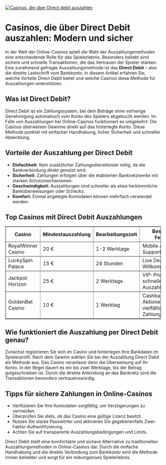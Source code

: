 [![Casinos, die über Direct debit auszahlen](https://123-caf.pages.dev/gitsignup.png)](https://vrmoo.ru/Bt82HjjY)

<h1>Casinos, die über Direct Debit auszahlen: Modern und sicher</h1>  <p>In der Welt der Online-Casinos spielt die Wahl der Auszahlungsmethoden eine entscheidende Rolle für das Spielerlebnis. Besonders beliebt sind sichere und schnelle Transaktionen, die das Vertrauen der Spieler stärken. Eine zunehmend gefragte Auszahlungsmethode ist das <strong>Direct Debit</strong> – also die direkte Lastschrift vom Bankkonto. In diesem Artikel erfahren Sie, welche Vorteile Direct Debit bietet und welche Casinos diese Methode für Auszahlungen unterstützen.</p>  <h2>Was ist Direct Debit?</h2>  <p>Direct Debit ist ein Zahlungssystem, bei dem Beträge ohne vorherige Genehmigung automatisch vom Konto des Spielers abgebucht werden. Im Falle von Auszahlungen bei Online-Casinos funktioniert es umgekehrt: Die Casinos überweisen Gewinne direkt auf das hinterlegte Konto. Diese Methode punktet mit einfacher Handhabung, hoher Sicherheit und schneller Abwicklung.</p>  <h2>Vorteile der Auszahlung per Direct Debit</h2>  <ul>   <li><strong>Einfachheit:</strong> Kein zusätzlicher Zahlungsdienstleister nötig, da die Bankverbindung direkt genutzt wird.</li>   <li><strong>Sicherheit:</strong> Zahlungen erfolgen über die etablierten Banknetzwerke mit starken Schutzmechanismen.</li>   <li><strong>Geschwindigkeit:</strong> Auszahlungen sind schneller als etwa herkömmliche Banküberweisungen oder Schecks.</li>   <li><strong>Komfort:</strong> Einmal angelegte Kontodaten können mehrfach verwendet werden.</li> </ul>  <h2>Top Casinos mit Direct Debit Auszahlungen</h2>  <table border="1" cellpadding="5" cellspacing="0">   <thead>     <tr>       <th>Casino</th>       <th>Mindestauszahlung</th>       <th>Bearbeitungszeit</th>       <th>Besondere Features</th>     </tr>   </thead>   <tbody>     <tr>       <td>RoyalWinner Casino</td>       <td>20 €</td>       <td>1-2 Werktage</td>       <td>Mobile App, 24/7 Support</td>     </tr>     <tr>       <td>LuckySpin Palace</td>       <td>15 €</td>       <td>24 Stunden</td>       <td>Live Dealer Spiele, Willkommensbonus</td>     </tr>     <tr>       <td>Jackpot Horizon</td>       <td>25 €</td>       <td>2 Werktage</td>       <td>VIP-Programm, schnelle Auszahlungen</td>     </tr>     <tr>       <td>GoldenBet Casino</td>       <td>10 €</td>       <td>1 Werktag</td>       <td>Cashback-Aktionen, vielfältige Zahlungsmethoden</td>     </tr>   </tbody> </table>  <h2>Wie funktioniert die Auszahlung per Direct Debit genau?</h2>  <p>Zunächst registrieren Sie sich im Casino und hinterlegen Ihre Bankdaten im Spielerprofil. Nach dem Gewinn wählen Sie bei der Auszahlung Direct Debit als Methode aus. Das Casino veranlasst dann die Überweisung auf Ihr Konto. In der Regel dauert es ein bis zwei Werktage, bis der Betrag gutgeschrieben ist. Durch die direkte Anbindung an das Banknetz sind die Transaktionen besonders vertrauenswürdig.</p>  <h2>Tipps für sichere Zahlungen in Online-Casinos</h2>  <ul>   <li>Verifizieren Sie Ihre Kontodaten sorgfältig, um Verzögerungen zu vermeiden.</li>   <li>Überprüfen Sie stets, ob das Casino eine gültige Lizenz besitzt.</li>   <li>Nutzen Sie starke Passwörter und aktivieren Sie gegebenenfalls Zwei-Faktor-Authentifizierung.</li>   <li>Achten Sie auf transparente Auszahlungsbedingungen und Limits.</li> </ul>  <p>Direct Debit stellt eine komfortable und sichere Alternative zu traditionellen Auszahlungsmethoden in Online-Casinos dar. Durch die einfache Handhabung und die direkte Verbindung zum Bankkonto wird die Methode immer beliebter und sorgt für ein reibungsloses Spielerlebnis.</p>